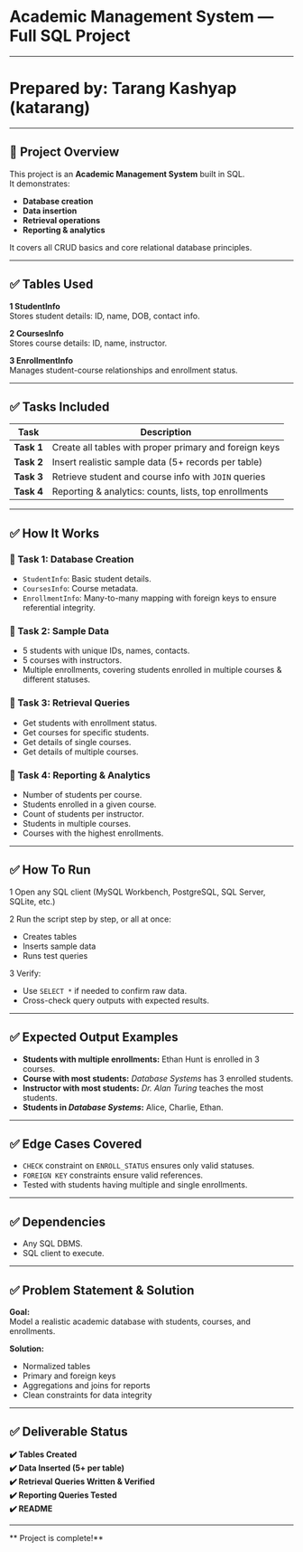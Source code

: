 # Academic Management System — Full SQL Project
---
# Prepared by: Tarang Kashyap (katarang)

---
## 📌 Project Overview

This project is an **Academic Management System** built in SQL.  
It demonstrates:
- **Database creation**
- **Data insertion**
- **Retrieval operations**
- **Reporting & analytics**

It covers all CRUD basics and core relational database principles.

---

## ✅ Tables Used

**1️ StudentInfo**  
Stores student details: ID, name, DOB, contact info.

**2️ CoursesInfo**  
Stores course details: ID, name, instructor.

**3️ EnrollmentInfo**  
Manages student-course relationships and enrollment status.

---

## ✅ Tasks Included

| Task | Description |
|------|--------------|
| **Task 1** | Create all tables with proper primary and foreign keys |
| **Task 2** | Insert realistic sample data (5+ records per table) |
| **Task 3** | Retrieve student and course info with `JOIN` queries |
| **Task 4** | Reporting & analytics: counts, lists, top enrollments |

---

## ✅ How It Works

### 📌 Task 1: Database Creation
- `StudentInfo`: Basic student details.
- `CoursesInfo`: Course metadata.
- `EnrollmentInfo`: Many-to-many mapping with foreign keys to ensure referential integrity.

### 📌 Task 2: Sample Data
- 5 students with unique IDs, names, contacts.
- 5 courses with instructors.
- Multiple enrollments, covering students enrolled in multiple courses & different statuses.

### 📌 Task 3: Retrieval Queries
- Get students with enrollment status.
- Get courses for specific students.
- Get details of single courses.
- Get details of multiple courses.

### 📌 Task 4: Reporting & Analytics
- Number of students per course.
- Students enrolled in a given course.
- Count of students per instructor.
- Students in multiple courses.
- Courses with the highest enrollments.

---

## ✅ How To Run

1️ Open any SQL client (MySQL Workbench, PostgreSQL, SQL Server, SQLite, etc.)

2️ Run the script step by step, or all at once:
   - Creates tables
   - Inserts sample data
   - Runs test queries

3️ Verify:
   - Use `SELECT *` if needed to confirm raw data.
   - Cross-check query outputs with expected results.

---

## ✅ Expected Output Examples

- **Students with multiple enrollments:** Ethan Hunt is enrolled in 3 courses.
- **Course with most students:** *Database Systems* has 3 enrolled students.
- **Instructor with most students:** *Dr. Alan Turing* teaches the most students.
- **Students in *Database Systems*:** Alice, Charlie, Ethan.

---

## ✅ Edge Cases Covered

- `CHECK` constraint on `ENROLL_STATUS` ensures only valid statuses.
- `FOREIGN KEY` constraints ensure valid references.
- Tested with students having multiple and single enrollments.

---

## ✅ Dependencies

- Any SQL DBMS.
- SQL client to execute.

---

## ✅ Problem Statement & Solution

**Goal:**  
Model a realistic academic database with students, courses, and enrollments.

**Solution:**  
- Normalized tables
- Primary and foreign keys
- Aggregations and joins for reports
- Clean constraints for data integrity

---

## ✅ Deliverable Status

**✔️ Tables Created**  
**✔️ Data Inserted (5+ per table)**  
**✔️ Retrieval Queries Written & Verified**  
**✔️ Reporting Queries Tested**  
**✔️ README**

---

** Project is complete!**
